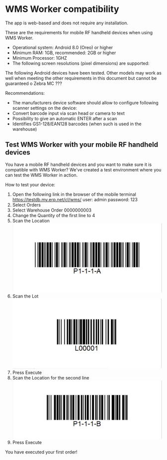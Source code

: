 # WMS Worker compatibility

The app is web-based and does not require any installation. 

These are the requirements for mobile RF handheld devices when using WMS Worker.
- Operational system: Android 8.0 (Oreo) or higher
-	Minimum RAM: 1GB, recommended: 2GB or higher
-	Minimum Processor: 1GHZ
-	The following screen resolutions (pixel dimensions) are supported:

The following Android devices have been tested. Other models may work as well when meeting the other requirements in this document but cannot be guaranteed
o	Zebra MC ???

Recommendations:
- The manufacturers device software should allow to configure following scanner settings on the device:
- Convert barcode input via scan head or camera to text
- Possibility to give an automatic ENTER after a scan
- Identifies GS1-128/EAN128 barcodes (when such is used in the warehouse)

## Test WMS Worker with your mobile RF handheld devices

You have a mobile RF handheld devices and you want to make sure it is compatible with  WMS Worker?
We've created a test environment where you can test the WMS Worker in action.

How to test your device:
1. Open the following link in the browser of the mobile terminal https://testdb.my.erp.net/cl/wms/ 
user: admin
password: 123
2. Select Orders 
3. Select Warehouse Order 0000000003 
4. Change the Quantity of the first line to 4
5. Scan the Location
![Location](pictures/location.png)
6. Scan the Lot
![Lot](pictures/lot.png)
7. Press Execute
8. Scan the Location for the second line
![Location2](pictures/location2.png)
9. Press Execute

You have executed your first order!


